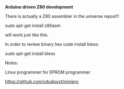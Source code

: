 **Arduino driven Z80 development**

There is actually a Z80 assembler in the universe repos!!!

sudo apt-get install z80asm 

will work just like this.


In order to review binary hex code install bless:

sudo apt-get install bless


Notes:

Linux programmer for EPROM programmer

https://github.com/vdudouyt/minipro

